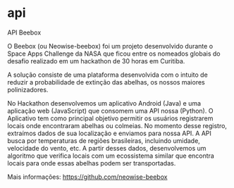 # api
API Beebox

O Beebox (ou Neowise-beebox) foi um projeto desenvolvido durante o Space Apps Challenge da NASA que ficou entre os nomeados globais do desafio realizado em um hackathon de 30 horas em Curitiba.

A solução consiste de uma plataforma desenvolvida com o intuito de reduzir a probabilidade de extinção das abelhas, os nossos maiores polinizadores.

No Hackathon desenvolvemos um aplicativo Android (Java) e uma aplicação web (JavaScript) que consomem uma API nossa (Python). O Aplicativo tem como principal objetivo permitir os usuários registrarem locais onde encontraram abelhas ou colmeias. No momento desse registro, extraímos dados de sua localização e enviamos para nossa API. A API busca por temperaturas de regiões brasileiras, incluindo umidade, velocidade do vento, etc. A partir desses dados, desenvolvemos um algoritmo que verifica locais com um ecossistema similar que encontra locais para onde essas abelhas podem ser transportadas.

Mais informações:
https://github.com/neowise-beebox
